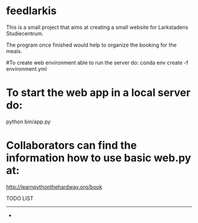 # feedlarkis

This is a small project that  aims at creating a small website for Larkstadens Studiecentrum.

The program once finished would help to organize the booking for the meals.

#To create web environment able to run the server do:
conda env create -f environment.yml

# To start the web app in a local server do:
python bin/app.py
# Collaborators can find the information how to use basic web.py at: 
http://learnpythonthehardway.org/book

TODO LIST
__________

*
